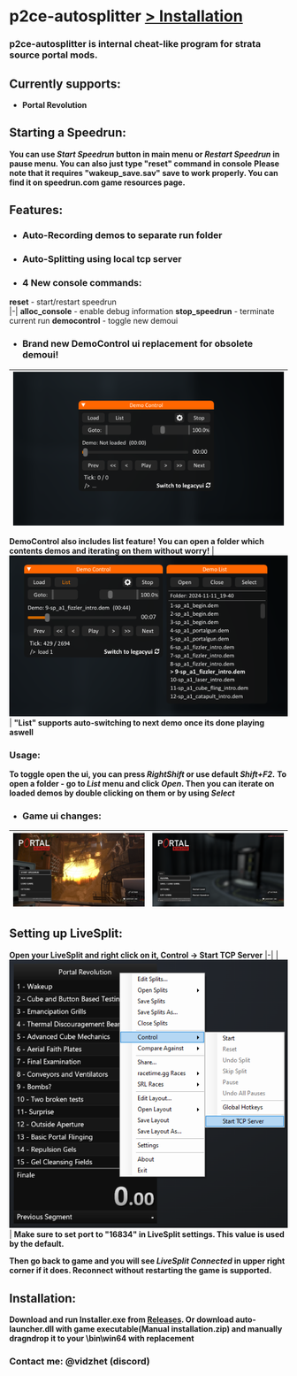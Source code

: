 # p2ce-autosplitter **[> Installation](#Installation)**
### p2ce-autosplitter is internal cheat-like program for strata source portal mods.

## **Currently supports:**
- **Portal Revolution**

## **Starting a Speedrun:**
**You can use *Start Speedrun* button in main menu or *Restart Speedrun* in pause menu. You can also just type "reset" command in console**
**Please note that it requires "wakeup_save.sav" save to work properly. You can find it on speedrun.com game resources page.**

## Features:
- ### **Auto-Recording demos to separate run folder**
- ### **Auto-Splitting using local tcp server**
- ### **4 New console commands:**
**reset** - start/restart speedrun  
|-|
**alloc_console** - enable debug information
**stop_speedrun** - terminate current run
**democontrol** - toggle new demoui

- ### **Brand new DemoControl ui replacement for obsolete demoui!**
| ![img](images/democontrol_preview.png) |
|-|
**DemoControl also includes list feature!**
**You can open a folder which contents demos and iterating on them without worry!**
| ![img](images/democontrol_list_preview.png) |
**"List" supports auto-switching to next demo once its done playing aswell**

### Usage:
**To toggle open the ui, you can press *RightShift* or use default *Shift+F2*.**
**To open a folder - go to *List* menu and click *Open*. Then you can iterate on loaded demos by double clicking on them or by using *Select***
- ### **Game ui changes:**
| ![img](images/mainmenu_ui_preview.png) | ![img](images/mainmenu_ui_preview2.png) |
|-|-|

## Setting up LiveSplit:
**Open your LiveSplit and right click on it, Control -> Start TCP Server**
|-|
| ![img](images/livesplit_setup.png) |
**Make sure to set port to "16834" in LiveSplit settings. This value is used by the default.**

**Then go back to game and you will see *LiveSplit Connected* in upper right corner if it does. Reconnect without restarting the game is supported.**
## Installation:
**Download and run Installer.exe from [Releases](https://github.com/Vidzhet/p2ce-autosplitter/releases/tag/release). Or download auto-launcher.dll with game executable(Manual installation.zip) and manually dragndrop it to your \bin\win64 with replacement**

### Contact me: @vidzhet (discord)

